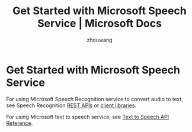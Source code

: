 ﻿---
title: Get Started with Microsoft Speech Service | Microsoft Docs
description: Use Microsoft Speech Service.
services: cognitive-services
author: zhouwang
manager: wolfma

ms.service: cognitive-services
ms.technology: speech
ms.topic: article
ms.date: 09/15/2017
ms.author: zhouwang
---
# Get Started with Microsoft Speech Service

For using Microsoft Speech Recognition service to convert audio to text, see Speech Recognition [REST APIs](GetStartedREST.md) or [client libraries](GetStartedClientLibraries.md).

For using Microsoft text to speech service, see [Text to Speech API Reference](api-reference-rest/bingvoiceoutput.md).